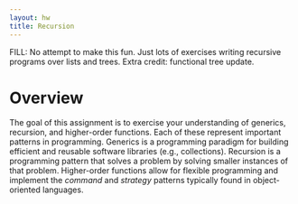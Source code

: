 ```yaml
---
layout: hw
title: Recursion
---
```


FILL: No attempt to make this fun. Just lots of exercises writing recursive
programs over lists and trees. Extra credit: functional tree update.

# Overview

The goal of this assignment is to exercise your understanding of
generics, recursion, and higher-order functions. Each of these
represent important patterns in programming. Generics is a programming
paradigm for building efficient and reusable software libraries (e.g.,
collections). Recursion is a programming pattern that solves a problem
by solving smaller instances of that problem. Higher-order functions
allow for flexible programming and implement the *command* and
*strategy* patterns typically found in object-oriented languages.
